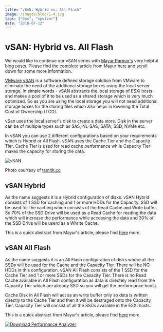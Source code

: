 ```yaml
---
title: "vSAN: Hybrid vs. All Flash"
image: /images/blog/1-4.jpg
tags: ["Ops", "opvizor"]
date: "2018-07-12"
---
```


# vSAN: Hybrid vs. All Flash

We would like to continue our vSAN series with [Mayur Parmar's](https://twitter.com/MasteringVmware) very helpful blog posts. Please find the complete article from Mayur [here](http://masteringvmware.com/vsan-hybrid-vs-all-flash/) and scroll down for some more information.

[VMware vSAN](https://www.vmware.com/products/vsan.html) is a software defined storage solution from VMware to eliminate the need of the additional storage boxes using the local server storage. In simple words - vSAN abstracts the local storage of ESXi hosts and makes a pool of it to be used as a shared storage which is very much optimized. So as you are using the local storage you will not need additional storage boxes for the storing files which also helps in lowering the Total Cost of Ownership (TCO).

vSan uses the local server's disk to create a data store. Disk in the server can be of multiple types such as SAS, NL-SAS, SATA, SSD, NVMe etc.

In vSAN you can use 2 different configurations based on your requirements which is Hybrid or All Flash. vSAN uses the Cache Tier and the Capacity Tier. Cache Tier is used for read cache performance while Capacity Tier makes the capacity for storing the data.

![vSAN](/images/blog/1-4.jpg)

Photo courtesy of [tsmith.co](http://masteringvmware.com/vsan-hybrid-vs-all-flash/)

## vSAN Hybrid

As the name suggests it is a Hybrid configuration of disks. vSAN Hybrid consists of 1 SSD for caching and 1 or more HDDs for the Capacity. SSD will be used for the caching which consists of the Read Cache and Write buffer. So 70% of the SSD Drive will be used as a Read Cache for reading the data which will increase the performance while accessing the data and 30% of the SSD Drive will be userd as a Whrite Cache.

This is a quick abstract from Mayur's article, please find [here](http://masteringvmware.com/vsan-hybrid-vs-all-flash/) more.

## vSAN All Flash

As the name suggests it is an All Flash configuration of disks where all the SSDs will be used for the Cache and the Capacity Tier. There will be NO HDDs in this configuration. vSAN All Flash consists of the 1 SSD for the Cache Tier and 1 or more SSDs for the Caoacity Tier. There is no Read Cache available in All Flash configuration as data is directely read from the Capacity Tier which are already SSD so you will get the performance boost.

Cache Disk in All Flash will act as an write buffer only so data is written directly to the Cache Tier and then it will be destraged onto the Capacity Tier. Capacity Tier will consist of all the SSDs available in the ESXi hosts.

This is a quick abstract from Mayur's article, please find [here](http://masteringvmware.com/vsan-hybrid-vs-all-flash/) more.

[![Download Performance Analyzer](/images/blog/button_download-performance-analyzer-6-360x41-2.png)](https://www.opvizor.com/)
